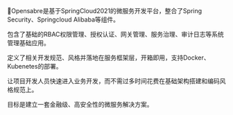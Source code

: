 💪Opensabre是基于SpringCloud2021的微服务开发平台，整合了Spring Security、Springcloud Alibaba等组件。

包含了基础的RBAC权限管理、授权认证、网关管理、服务治理、审计日志等系统管理基础应用。

定义了相关开发规范、风格并落地在服务框架层，开箱即用，支持Docker、Kubenetes的部署。

让项目开发人员快速进入业务开发，而不需过多时间花费在基础架构搭建和编码风格规范上。

目标是建立一套金融级、高安全性的微服务解决方案。
